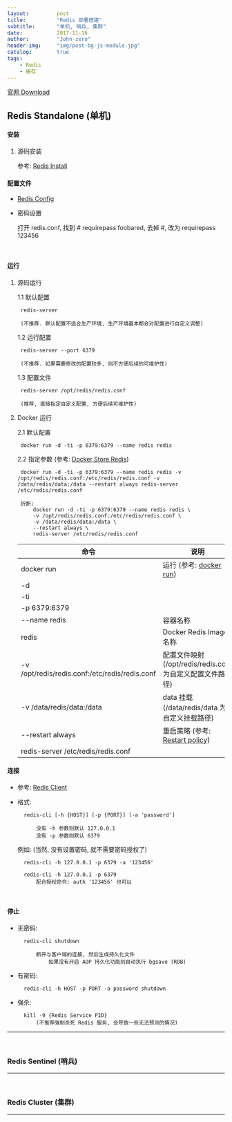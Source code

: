 ```yaml
---
layout:     	post
title:      	"Redis 部署搭建"
subtitle:   	"单机, 哨兵, 集群"
date:       	2017-11-16
author:       	"John-zero"
header-img: 	"img/post-bg-js-module.jpg"
catalog: 		true
tags:
    - Redis
    - 缓存
---
```




<a href="https://redis.io/download" target="_blank">官网 Download</a>


## Redis Standalone (单机)

#### 安装

1. 源码安装

	参考: <a href="https://redis.io/download#installation" target="_blank">Redis Install</a>


#### 配置文件
	
* <a href="https://redis.io/topics/config" target="_blank">Redis Config</a>

* 密码设置
	
	打开 redis.conf, 找到 # requirepass foobared, 去掉 #, 改为 requirepass 123456

</br>
	
#### 运行

1. 源码运行

	1.1 默认配置

		redis-server

		(不推荐. 默认配置不适合生产环境, 生产环境基本都会对配置进行自定义调整)

	1.2 运行配置

		redis-server --port 6379

		(不推荐. 如果需要修改的配置较多, 则不方便后续的可维护性)

	1.3 配置文件

		redis-server /opt/redis/redis.conf

		(推荐, 直接指定自定义配置, 方便后续可维护性)

2. Docker 运行

	2.1 默认配置

		docker run -d -ti -p 6379:6379 --name redis redis

	2.2 指定参数 (参考: <a href="https://store.docker.com/images/redis" target="_blank">Docker Store Redis</a>)
	
		docker run -d -ti -p 6379:6379 --name redis redis -v /opt/redis/redis.conf:/etc/redis/redis.conf -v /data/redis/data:/data --restart always redis-server /etc/redis/redis.conf

		折断:
			docker run -d -ti -p 6379:6379 --name redis redis \ 
			-v /opt/redis/redis.conf:/etc/redis/redis.conf \
			-v /data/redis/data:/data \
			--restart always \
			redis-server /etc/redis/redis.conf

	命令 											| 说明
	------------------------------------------------|-----------------------
	docker run  									| 运行 (参考: <a href="https://docs.docker.com/engine/reference/commandline/run/" target="_blank">docker run</a>)
	-d 												|
	-ti												|
	-p 6379:6379 									|
	--name redis 									| 容器名称 
	redis  											| Docker Redis Image 名称
	-v /opt/redis/redis.conf:/etc/redis/redis.conf  | 配置文件映射 (/opt/redis/redis.conf 为自定义配置文件路径)
	-v /data/redis/data:/data 						| data 挂载 (/data/redis/data 为自定义挂载路径)
	--restart always 								| 重启策略 (参考: <a href="https://docs.docker.com/engine/reference/commandline/run/#restart-policies-restart" target="_blank">Restart policy</a>)
	redis-server /etc/redis/redis.conf 				|


#### 连接
	
* 参考: <a href="https://redis.io/topics/rediscli" target="_blank">Redis Client</a>
	
* 格式: 
	
		redis-cli [-h {HOST}] [-p {PORT}] [-a 'password']
		
			没有 -h 参数则默认 127.0.0.1
			没有 -p 参数则默认 6379
	
	例如: (当然, 没有设置密码, 就不需要密码授权了)
			
		redis-cli -h 127.0.0.1 -p 6379 -a '123456'
		
		redis-cli -h 127.0.0.1 -p 6379
			配合授权命令: auth '123456' 也可以
			
</br>

#### 停止
	
* 无密码:

		redis-cli shutdown
		
			断开与客户端的连接, 然后生成持久化文件
				如果没有开启 AOP 持久化功能则自动执行 bgsave (RDB)
	
* 有密码: 
	
		redis-cli -h HOST -p PORT -a password shutdown
		
* 强杀:
		
		kill -9 {Redis Service PID}
			(不推荐强制杀死 Redis 服务, 会导致一些无法预测的情况)
	
***		
</br>

### Redis Sentinel (哨兵)

***
</br>

### Redis Cluster (集群)

***
</br>

